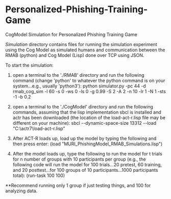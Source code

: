 # Personalized-Phishing-Training-Game
CogModel Simulation for Personalized Phishing Training Game

*Simulation* directory contains files for running the simulation experiment using the Cog Model as simulated humans and communication between the RMAB (python) and Cog Model (Lisp) done over TCP using JSON.

To start the simulation:
1) open a terminal to the './RMAB' directory and run the following command (change 'python' to whatever the python command is on your system...e.g., usually 'python3'):
   python simulator.py -pc 44 -d rmab_cog_sim -l 60 -s 0 -ws 0 -ls 0 -g 0.99 -S 2 -A 2 -n 10 -lr 1 -N 1 -sts -1 -b 0.2

2) open a terminal to the './CogModel' directory and run the following commands, assuming that the lisp implementation sbcl is installed and actr has been downloaded (the location of the load-act-r.lisp file may be different on your machine):
   sbcl --dynamic-space-size 13312 --load "C:\actr7\load-act-r.lisp"

3) After ACT-R loads up, load up the model by typing the following and then press enter:
   (load "MURI_PhishingModel_RMAB_Simulations.lisp")

4) After the model loads up, type the following to run the model for t trials for n number of groups with 10 participants per group (e.g., the following code will run the model for 100 trials...20 pretest, 60 training, and 20 posttest...for 100 groups of 10 participants...1000 participants total):
   (run-task 100 100)

**Recommend running only 1 group if just testing things, and 100 for analyzing data.
